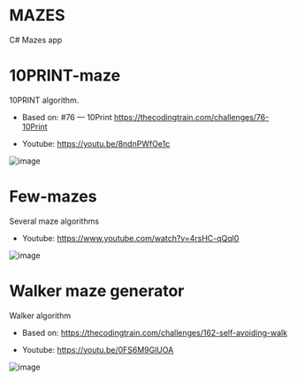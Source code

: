# MAZES
C# Mazes app


# 10PRINT-maze

10PRINT algorithm.

- Based on: #76 — 10Print  https://thecodingtrain.com/challenges/76-10Print

- Youtube: https://youtu.be/8ndnPWfOe1c

![image](https://github.com/user-attachments/assets/6a39e4f9-8e31-4c73-9bd1-b3440b9960fc)


# Few-mazes

Several maze algorithms

- Youtube: https://www.youtube.com/watch?v=4rsHC-qQqI0

![image](https://github.com/tltrus/MAZES/assets/77125487/fe2638b2-9384-46e2-b8c7-b3472772ebf9)


# Walker maze generator

Walker algorithm

- Based on: https://thecodingtrain.com/challenges/162-self-avoiding-walk

- Youtube: https://youtu.be/0FS6M9GlUOA

![image](https://github.com/user-attachments/assets/39d7f6ae-8bde-44a9-96c1-94ee7a620bc8)
